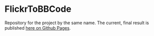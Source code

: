 # FlickrToBBCode
Repository for the project by the same name.
The current, final result is published [here on Github Pages](https://davebaskind.github.io/FlickrToBBCode/).
